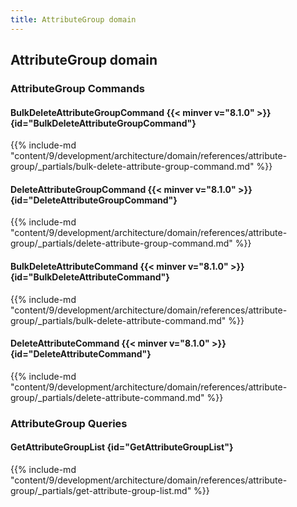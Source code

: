 ```yaml
---
title: AttributeGroup domain
---
```


## AttributeGroup domain

### AttributeGroup Commands


#### BulkDeleteAttributeGroupCommand {{< minver v="8.1.0" >}} {id="BulkDeleteAttributeGroupCommand"}

{{%  include-md "content/9/development/architecture/domain/references/attribute-group/_partials/bulk-delete-attribute-group-command.md" %}}

#### DeleteAttributeGroupCommand {{< minver v="8.1.0" >}} {id="DeleteAttributeGroupCommand"}

{{%  include-md "content/9/development/architecture/domain/references/attribute-group/_partials/delete-attribute-group-command.md" %}}

#### BulkDeleteAttributeCommand {{< minver v="8.1.0" >}} {id="BulkDeleteAttributeCommand"}

{{%  include-md "content/9/development/architecture/domain/references/attribute-group/_partials/bulk-delete-attribute-command.md" %}}

#### DeleteAttributeCommand {{< minver v="8.1.0" >}} {id="DeleteAttributeCommand"}

{{%  include-md "content/9/development/architecture/domain/references/attribute-group/_partials/delete-attribute-command.md" %}}

### AttributeGroup Queries

#### GetAttributeGroupList {id="GetAttributeGroupList"}

{{%  include-md "content/9/development/architecture/domain/references/attribute-group/_partials/get-attribute-group-list.md" %}}
